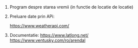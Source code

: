 1. Program despre starea vremii (in functie de locatie de locatie)
2. Preluare date prin APi:
    
    https://www.weatherapi.com/
3. Documentatie:
   https://www.latlong.net/
   https://www.ventusky.com/ro/arendal
